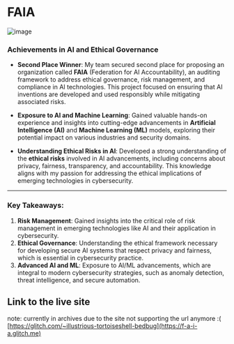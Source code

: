 # FAIA

![image](https://github.com/user-attachments/assets/2b1935f5-ae44-4522-8e65-9069dc105b77)


### Achievements in AI and Ethical Governance

- **Second Place Winner**: My team secured second place for proposing an organization called **FAIA** (Federation for AI Accountability), an auditing framework to address ethical governance, risk management, and compliance in AI technologies. This project focused on ensuring that AI inventions are developed and used responsibly while mitigating associated risks.
  
- **Exposure to AI and Machine Learning**: Gained valuable hands-on experience and insights into cutting-edge advancements in **Artificial Intelligence (AI)** and **Machine Learning (ML)** models, exploring their potential impact on various industries and security domains.

- **Understanding Ethical Risks in AI**: Developed a strong understanding of the **ethical risks** involved in AI advancements, including concerns about privacy, fairness, transparency, and accountability. This knowledge aligns with my passion for addressing the ethical implications of emerging technologies in cybersecurity.

---

### Key Takeaways:
1. **Risk Management**: Gained insights into the critical role of risk management in emerging technologies like AI and their application in cybersecurity.
2. **Ethical Governance**: Understanding the ethical framework necessary for developing secure AI systems that respect privacy and fairness, which is essential in cybersecurity practice.
3. **Advanced AI and ML**: Exposure to AI/ML advancements, which are integral to modern cybersecurity strategies, such as anomaly detection, threat intelligence, and secure automation.



## Link to the live site 
note: currently in archives due to the site not supporting the url anymore :(
[https://glitch.com/~illustrious-tortoiseshell-bedbug](https://f-a-i-a.glitch.me)



